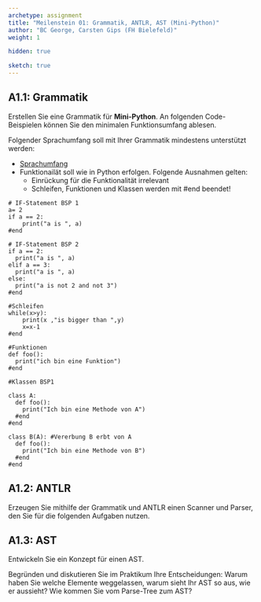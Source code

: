 ```yaml
---
archetype: assignment
title: "Meilenstein 01: Grammatik, ANTLR, AST (Mini-Python)"
author: "BC George, Carsten Gips (FH Bielefeld)"
weight: 1

hidden: true

sketch: true
---
```



## A1.1: Grammatik

Erstellen Sie eine Grammatik für **Mini-Python**. An folgenden Code-Beispielen können
Sie den minimalen Funktionsumfang ablesen.

Folgender Sprachumfang soll mit Ihrer Grammatik mindestens unterstützt werden:
* [Sprachumfang](https://github.com/Compiler-CampusMinden/Mini-Python)
* Funktionailät soll wie in Python erfolgen. Folgende Ausnahmen gelten:
  * Einrückung für die Funktionalität irrelevant
  * Schleifen, Funktionen und Klassen werden mit #end beendet!

```python3
# IF-Statement BSP 1
a= 2
if a == 2:
    print("a is ", a)
#end

# IF-Statement BSP 2
if a == 2:
  print("a is ", a)  
elif a == 3:
  print("a is ", a)  
else:
  print("a is not 2 and not 3")
#end
```

```python3
#Schleifen
while(x>y):
	print(x ,"is bigger than ",y)
	x=x-1
#end
```

```python3
#Funktionen
def foo():
  print("ich bin eine Funktion")
#end
```

```python3
#Klassen BSP1

class A:
  def foo():
    print("Ich bin eine Methode von A")
  #end
#end

class B(A): #Vererbung B erbt von A
  def foo():
    print("Ich bin eine Methode von B")
  #end
#end
```

<!-- TODO Abstimmung mit Florian/Sebastian/Michael -->


## A1.2: ANTLR

Erzeugen Sie mithilfe der Grammatik und ANTLR einen Scanner und Parser, den Sie für
die folgenden Aufgaben nutzen.


## A1.3: AST

Entwickeln Sie ein Konzept für einen AST.

Begründen und diskutieren Sie im Praktikum Ihre Entscheidungen: Warum haben Sie
welche Elemente weggelassen, warum sieht Ihr AST so aus, wie er aussieht? Wie
kommen Sie vom Parse-Tree zum AST?
